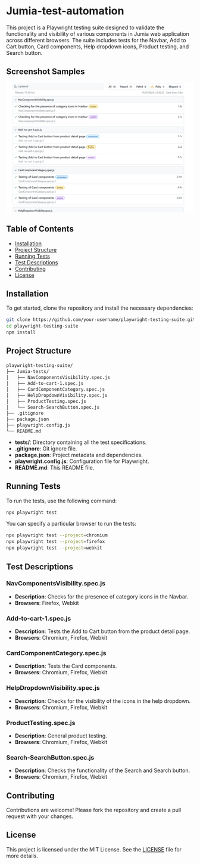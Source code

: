 
# Jumia-test-automation

This project is a Playwright testing suite designed to validate the functionality and visibility of various components in Jumia web application across different browsers. The suite includes tests for the Navbar, Add to Cart button, Card components, Help dropdown icons, Product testing, and Search button.

## Screenshot Samples
![Report after Test](screenshoots/jumia.png)




## Table of Contents

- [Installation](#installation)
- [Project Structure](#project-structure)
- [Running Tests](#running-tests)
- [Test Descriptions](#test-descriptions)
- [Contributing](#contributing)
- [License](#license)

## Installation

To get started, clone the repository and install the necessary dependencies:

```bash
git clone https://github.com/your-username/playwright-testing-suite.git
cd playwright-testing-suite
npm install
```

## Project Structure

```plaintext
playwright-testing-suite/
├── Jumia-tests/
│   ├── NavComponentsVisibility.spec.js
│   ├── Add-to-cart-1.spec.js
│   ├── CardComponentCategory.spec.js
│   ├── HelpDropdownVisibility.spec.js
│   ├── ProductTesting.spec.js
│   └── Search-SearchButton.spec.js
├── .gitignore
├── package.json
├── playwright.config.js
└── README.md
```

- **tests/**: Directory containing all the test specifications.
- **.gitignore**: Git ignore file.
- **package.json**: Project metadata and dependencies.
- **playwright.config.js**: Configuration file for Playwright.
- **README.md**: This README file.

## Running Tests

To run the tests, use the following command:

```bash
npx playwright test
```

You can specify a particular browser to run the tests:

```bash
npx playwright test --project=chromium
npx playwright test --project=firefox
npx playwright test --project=webkit
```

## Test Descriptions

### NavComponentsVisibility.spec.js

- **Description**: Checks for the presence of category icons in the Navbar.
- **Browsers**: Firefox, Webkit

### Add-to-cart-1.spec.js

- **Description**: Tests the Add to Cart button from the product detail page.
- **Browsers**: Chromium, Firefox, Webkit

### CardComponentCategory.spec.js

- **Description**: Tests the Card components.
- **Browsers**: Chromium, Firefox, Webkit

### HelpDropdownVisibility.spec.js

- **Description**: Checks for the visibility of the icons in the help dropdown.
- **Browsers**: Chromium, Firefox, Webkit

### ProductTesting.spec.js

- **Description**: General product testing.
- **Browsers**: Chromium, Firefox, Webkit

### Search-SearchButton.spec.js

- **Description**: Checks the functionality of the Search and Search button.
- **Browsers**: Chromium, Firefox, Webkit

## Contributing

Contributions are welcome! Please fork the repository and create a pull request with your changes.

## License

This project is licensed under the MIT License. See the [LICENSE](LICENSE) file for more details.

